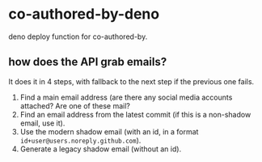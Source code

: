 # co-authored-by-deno

deno deploy function for co-authored-by.

## how does the API grab emails?

It does it in 4 steps, with fallback to the next step if the previous one fails.

1. Find a main email address (are there any social media accounts attached? Are
   one of these mail?
2. Find an email address from the latest commit (if this is a non-shadow email,
   use it).
3. Use the modern shadow email (with an id, in a format
   `id+user@users.noreply.github.com`).
4. Generate a legacy shadow email (without an id).
